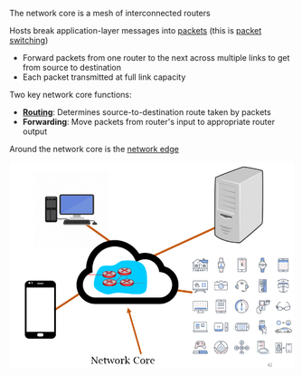 The network core is a mesh of interconnected routers

Hosts break application-layer messages into [packets](Packet.md) (this is [packet switching](OSI%20layers/Link%20Layer/Packet%20switching.md))
- Forward packets from one router to the next across multiple links to get from source to destination
- Each packet transmitted at full link capacity

Two key network core functions:
- [**Routing**](OSI%20layers/Network%20Layer/Routing/Routing.md): Determines source-to-destination route taken by packets
- **Forwarding**: Move packets from router's input to appropriate router output

Around the network core is the [network edge](Network%20edge.md)

![Network core and edge](img/network-core-and-edge.png)
